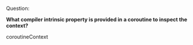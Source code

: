 Question:

**What compiler intrinsic property is provided in a coroutine to inspect the context?**

<div class="hint">
  coroutineContext
</div>
